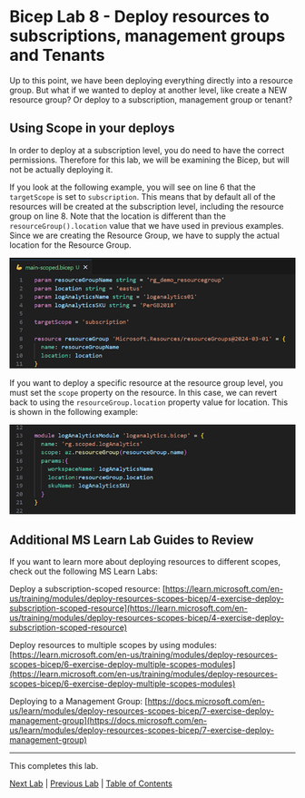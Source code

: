 # Bicep Lab 8 - Deploy resources to subscriptions, management groups and Tenants

Up to this point, we have been deploying everything directly into a resource group. But what if we wanted to deploy at another level, like create a NEW resource group? Or deploy to a subscription, management group or tenant?

## Using Scope in your deploys

In order to deploy at a subscription level, you do need to have the correct permissions. Therefore for this lab, we will be examining the Bicep, but will not be actually deploying it.

If you look at the following example, you will see on line 6 that the `targetScope` is set to `subscription`. This means that by default all of the resources will be created at the subscription level, including the resource group on line 8. Note that the location is different than the `resourceGroup().location` value that we have used in previous examples.  Since we are creating the Resource Group, we have to supply the actual location for the Resource Group.

![Scoped Deploy Example](img/Scoped_Deploy_02.png)

If you want to deploy a specific resource at the resource group level, you must set the `scope` property on the resource. In this case, we can revert back to using the `resourceGroup.location` property value for location.  This is shown in the following example:

![Group Deploy Example](img/Scoped_Deploy_03.png)

## Additional MS Learn Lab Guides to Review

If you want to learn more about deploying resources to different scopes, check out the following MS Learn Labs:

Deploy a subscription-scoped resource:
[https://learn.microsoft.com/en-us/training/modules/deploy-resources-scopes-bicep/4-exercise-deploy-subscription-scoped-resource](https://learn.microsoft.com/en-us/training/modules/deploy-resources-scopes-bicep/4-exercise-deploy-subscription-scoped-resource)

Deploy resources to multiple scopes by using modules:
[https://learn.microsoft.com/en-us/training/modules/deploy-resources-scopes-bicep/6-exercise-deploy-multiple-scopes-modules](https://learn.microsoft.com/en-us/training/modules/deploy-resources-scopes-bicep/6-exercise-deploy-multiple-scopes-modules)

Deploying to a Management Group:
[https://docs.microsoft.com/en-us/learn/modules/deploy-resources-scopes-bicep/7-exercise-deploy-management-group](https://docs.microsoft.com/en-us/learn/modules/deploy-resources-scopes-bicep/7-exercise-deploy-management-group)

<!-- ------------------------------------------------------------------------------------------ -->
---

This completes this lab.

[Next Lab](../09_Tips/readme.md) | [Previous Lab](../07_Bicep_Registries/readme.md) | [Table of Contents](./readme.md)
